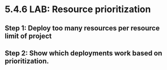 # 5.4.6 LAB: Resource prioritization 
## Step 1: Deploy too many resources per resource limit of project
## Step 2: Show which deployments work based on prioritization.
